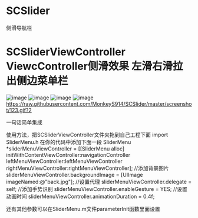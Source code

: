 # SCSlider
侧滑导航栏
# SCSliderViewController ViewcController侧滑效果 左滑右滑拉出侧边菜单栏 
![image](http://ww4.sinaimg.cn/bmiddle/7cafd2d5jw1euuga1hspvj20ku112tfm.jpg) 
![image](http://ww4.sinaimg.cn/bmiddle/7cafd2d5jw1euuga0t1kfj20ku112gsg.jpg) 
![image](http://ww3.sinaimg.cn/bmiddle/7cafd2d5jw1euug9ytn6rj20ku1120vz.jpg) 
![image](http://ww3.sinaimg.cn/bmiddle/7cafd2d5jw1euug9y1fhxj20ku112q4s.jpg) 
https://raw.githubusercontent.com/MonkeyS914/SCSlider/master/screenshot/123.gif?2


一句话简单集成 

使用方法，把SCSliderViewController文件夹拖到自己工程下面 
import SliderMenu.h 
在你的代码中添加下面一段
SliderMenu *sliderMenuViewController = [[SliderMenu alloc] initWithContentViewController:navigationController leftMenuViewController:leftMenuViewController rightMenuViewController:rightMenuViewController]; 
//添加背景图片 
sliderMenuViewController.backgroundImage = [UIImage imageNamed:@"back.jpg"]; 
//设置代理 
sliderMenuViewController.delegate = self; 
//添加手势识别 
sliderMenuViewController.enableGesture = YES; 
//设置动画时间 
sliderMenuViewController.animationDuration = 0.4f; 

还有其他参数可以在SliderMenu.m文件parameterInit函数里面设置
